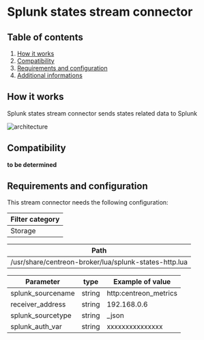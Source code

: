 # Splunk states stream connector

## Table of contents
1. [How it works](#how-it-works)
2. [Compatibility](#compatibility)
3. [Requirements and configuration](#requirements-and-configuration)
4. [Additional informations](#dditional-informations)

## How it works <a name="how-it-works"></a>
Splunk states stream connector sends states related data to Splunk

![architecture](img/sc-splunk-states-architecture.png)

## Compatibility <a name="compatibility"></a>

**to be determined**

## Requirements and configuration <a name="requirement-and-configuration"></a>
This stream connector needs the following configuration:

| Filter category |
| --------------- |
| Storage | Neb |

| Path |
| ---- |
| /usr/share/centreon-broker/lua/splunk-states-http.lua |

| Parameter | type | Example of value |
| --------- | ---- | ---------------- |
| splunk_sourcename | string | http:centreon_metrics |
| receiver_address | string | 192.168.0.6 |
| splunk_sourcetype | string | _json |
| splunk_auth_var | string | xxxxxxxxxxxxxxx |
